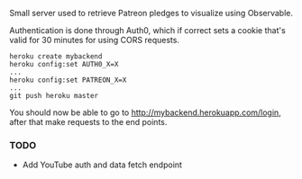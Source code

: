 Small server used to retrieve Patreon pledges to visualize using Observable.

Authentication is done through Auth0, which if correct sets a cookie that's valid for 30 minutes for using CORS requests.

```
heroku create mybackend
heroku config:set AUTH0_X=X
...
heroku config:set PATREON_X=X
...
git push heroku master
```

You should now be able to go to http://mybackend.herokuapp.com/login, after that make requests to the end points.


### TODO
- Add YouTube auth and data fetch endpoint